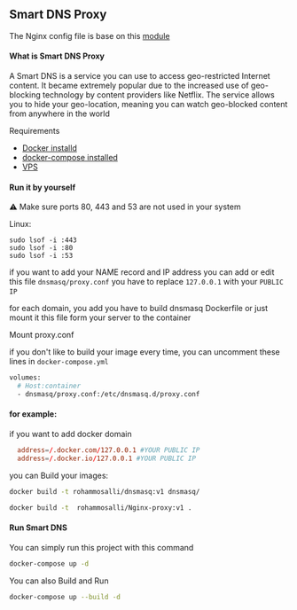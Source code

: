 ## Smart DNS Proxy 


The Nginx config file is base on this [module](http://nginx.org/en/docs/stream/ngx_stream_ssl_preread_module.html) 

#### What is Smart DNS Proxy 
A Smart DNS is a service you can use to access geo-restricted Internet content. It became extremely popular due to the increased use of geo-blocking technology by content providers like Netflix. The service allows you to hide your geo-location, meaning you can watch geo-blocked content from anywhere in the world

Requirements
- [Docker installd](https://docs.docker.com/engine/install/ubuntu/) 
- [docker-compose installed](https://docs.docker.com/compose/install/)
- [VPS](https://www.digitalocean.com/products/droplets/) 

#### Run it by yourself 
:warning: Make sure ports 80, 443 and 53 are not used in your system

Linux:

```
sudo lsof -i :443
sudo lsof -i :80
sudo lsof -i :53
```
 
if you want to add your NAME record and IP address you can add or edit this file ```dnsmasq/proxy.conf``` you have to replace ```127.0.0.1``` with your ```PUBLIC IP‍ ```‍

for each domain, you add you have to build dnsmasq Dockerfile or just mount it this file form your server to the container


Mount proxy.conf 

if you don't like to build your image every time, you can uncomment these lines in ```docker-compose.yml``` 

```Dockerfile
volumes:
  # Host:container
  - dnsmasq/proxy.conf:/etc/dnsmasq.d/proxy.conf
```

#### for example: 
  if you want to add docker domain 

```conf
  address=/.docker.com/127.0.0.1 #YOUR PUBLIC IP‍
  address=/.docker.io/127.0.0.1 #YOUR PUBLIC IP‍
```

you can Build your images:

```bash
docker build -t rohammosalli/dnsmasq:v1 dnsmasq/

docker build -t  rohammosalli/Nginx-proxy:v1 .
```

#### Run Smart DNS
You can simply run this project with this command 

```bash
docker-compose up -d
```

You can also Build and Run 

```bash
docker-compose up --build -d 
```
